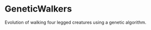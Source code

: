 GeneticWalkers
==============

Evolution of walking four legged creatures using a genetic algorithm.
